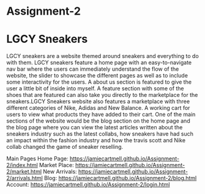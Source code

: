 # Assignment-2
# LGCY Sneakers 
LGCY sneakers are a website themed around sneakers and everything to do with them. LGCY sneakers feature a home page with an easy-to-navigate nav bar where the users can immediately understand the flow of the website, the slider to showcase the different pages as well as to include some interactivity for the users. A about us section is featured to give the user a little bit of inside into myself. A feature section with some of the shoes that are featured can also take you directly to the marketplace for the sneakers.LGCY Sneakers website also features a marketplace with three different categories of Nike, Adidas and New Balance. A working cart for users to view what products they have added to their cart. One of the main sections of the website would be the blog section on the home page and the blog page where you can view the latest articles written about the sneakers industry such as the latest collabs, how sneakers have had such an impact within the fashion industry and how the travis scott and Nike collab changed the game of sneaker reselling. 

Main Pages
Home Page: https://jamiecartmell.github.io/Assignment-2/index.html
Market Place: https://jamiecartmell.github.io/Assignment-2/market.html
New Arrivals: https://jamiecartmell.github.io/Assignment-2/arrivals.html
Blog: https://jamiecartmell.github.io/Assignment-2/blog.html
Account: https://jamiecartmell.github.io/Assignment-2/login.html
